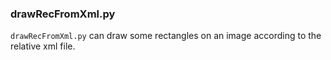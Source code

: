 ### drawRecFromXml.py
`drawRecFromXml.py`  can draw some rectangles on an image according to the relative xml file.